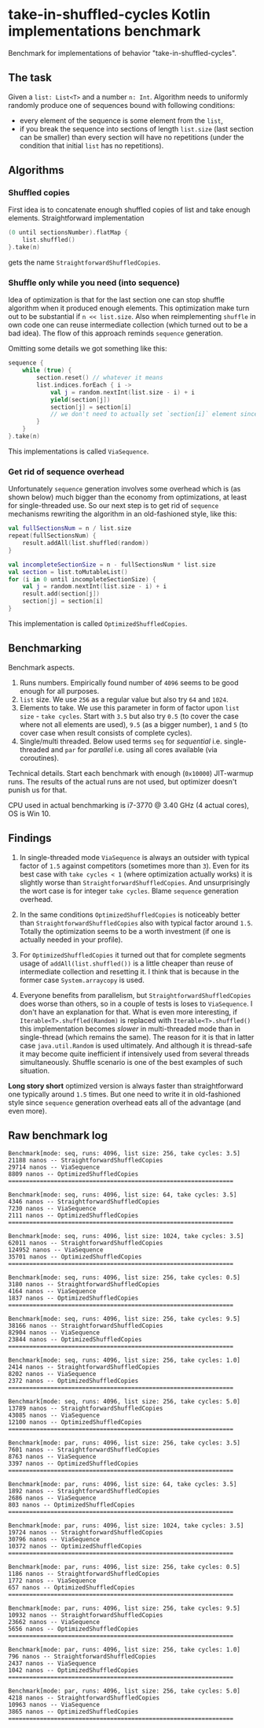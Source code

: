 # take-in-shuffled-cycles Kotlin implementations benchmark

Benchmark for implementations of behavior "take-in-shuffled-cycles".

## The task
 
 Given a `list: List<T>` and a number `n: Int`. Algorithm needs to uniformly randomly produce one of sequences bound with following conditions:
* every element of the sequence is some element from the `list`,
* if you break the sequence into sections of length `list.size` (last section can be smaller) than every section will have no repetitions (under the condition that initial `list` has no repetitions).

## Algorithms

### Shuffled copies

First idea is to concatenate enough shuffled copies of list and take enough elements.
Straightforward implementation
```kotlin
(0 until sectionsNumber).flatMap {
    list.shuffled()
}.take(n)
```

gets the name `StraightforwardShuffledCopies`.

### Shuffle only while you need (into sequence)

Idea of optimization is that for the last section one can stop shuffle algorithm when it produced enough elements. This optimization make turn out to be substantial if `n << list.size`.
Also when reimplementing `shuffle` in own code one can reuse intermediate collection (which turned out to be a bad idea).
The flow of this approach reminds `sequence` generation.

Omitting some details we got something like this:
```kotlin
sequence {
    while (true) {
        section.reset() // whatever it means  
        list.indices.forEach { i ->
            val j = random.nextInt(list.size - i) + i
            yield(section[j])
            section[j] = section[i]
            // we don't need to actually set `section[i]` element since it will not be used  
        }
    }
}.take(n)
```     
This implementations is called `ViaSequence`.

### Get rid of sequence overhead

Unfortunately `sequence` generation involves some overhead which is (as shown below) much bigger than the economy from optimizations, at least for single-threaded use.
So our next step is to get rid of `sequence` mechanisms rewriting the algorithm in an old-fashioned style, like this:
```kotlin
val fullSectionsNum = n / list.size
repeat(fullSectionsNum) {
    result.addAll(list.shuffled(random))
}

val incompleteSectionSize = n - fullSectionsNum * list.size
val section = list.toMutableList()
for (i in 0 until incompleteSectionSize) {
    val j = random.nextInt(list.size - i) + i
    result.add(section[j])
    section[j] = section[i]
}
```  
This implementation is called `OptimizedShuffledCopies`.

## Benchmarking

Benchmark aspects.
1. Runs numbers. Empirically found number of `4096` seems to be good enough for all purposes.
2. `list` size. We use `256` as a regular value but also try `64` and `1024`.
3. Elements to take. We use this parameter in form of factor upon `list size` - `take cycles`. 
Start with `3.5` but also try `0.5` (to cover the case where not all elements are used), `9.5` (as a bigger number), `1` and `5` (to cover case when result consists of complete cycles).
4. Single/multi threaded.
Below used terms `seq` for _sequential_ i.e. single-threaded and `par` for _parallel_ i.e. using all cores available (via coroutines).

Technical details.
Start each benchmark with enough (`0x10000`) JIT-warmup runs.
The results of the actual runs are not used, but optimizer doesn't punish us for that.

CPU used in actual benchmarking is i7-3770 @ 3.40 GHz (4 actual cores), OS is Win 10.

## Findings

1. In single-threaded mode `ViaSequence` is always an outsider with typical factor of `1.5` against competitors (sometimes more than `3`).
Even for its best case with `take cycles < 1` (where optimization actually works) it is slightly worse than `StraightforwardShuffledCopies`.
And unsurprisingly the wort case is for integer `take cycles`.
Blame `sequence` generation overhead.

2. In the same conditions `OptimizedShuffledCopies` is noticeably better than `StraightforwardShuffledCopies` also with typical factor around `1.5`.
Totally the optimization seems to be a worth investment (if one is actually needed in your profile).

3. For `OptimizedShuffledCopies` it turned out that for complete segments usage of `addAll(list.shuffled())` is a little cheaper than reuse of intermediate collection and resetting it.
I think that is because in the former case `System.arraycopy` is used.

4. Everyone benefits from parallelism, but `StraightforwardShuffledCopies` does worse than others, so in a couple of tests is loses to `ViaSequence`.
I don't have an explanation for that.
What is even more interesting, if `Iterable<T>.shuffled(Random)` is replaced with `Iterable<T>.shuffled()` this implementation becomes _slower_ in multi-threaded mode than in single-thread (which remains the same).
The reason for it is that in latter case `java.util.Random` is used ultimately.
And although it is thread-safe it may become quite inefficient if intensively used from several threads simultaneously.
Shuffle scenario is one of the best examples of such situation.

**Long story short** optimized version is always faster than straightforward one typically around `1.5` times.
But one need to write it in old-fashioned style since `sequence` generation overhead eats all of the advantage (and even more).

## Raw benchmark log  

```
Benchmark[mode: seq, runs: 4096, list size: 256, take cycles: 3.5]
21188 nanos -- StraightforwardShuffledCopies
29714 nanos -- ViaSequence
8809 nanos -- OptimizedShuffledCopies
================================================================

Benchmark[mode: seq, runs: 4096, list size: 64, take cycles: 3.5]
4346 nanos -- StraightforwardShuffledCopies
7230 nanos -- ViaSequence
2111 nanos -- OptimizedShuffledCopies
================================================================

Benchmark[mode: seq, runs: 4096, list size: 1024, take cycles: 3.5]
62011 nanos -- StraightforwardShuffledCopies
124952 nanos -- ViaSequence
35701 nanos -- OptimizedShuffledCopies
================================================================

Benchmark[mode: seq, runs: 4096, list size: 256, take cycles: 0.5]
3180 nanos -- StraightforwardShuffledCopies
4164 nanos -- ViaSequence
1837 nanos -- OptimizedShuffledCopies
================================================================

Benchmark[mode: seq, runs: 4096, list size: 256, take cycles: 9.5]
38166 nanos -- StraightforwardShuffledCopies
82904 nanos -- ViaSequence
23844 nanos -- OptimizedShuffledCopies
================================================================

Benchmark[mode: seq, runs: 4096, list size: 256, take cycles: 1.0]
2414 nanos -- StraightforwardShuffledCopies
8202 nanos -- ViaSequence
2372 nanos -- OptimizedShuffledCopies
================================================================

Benchmark[mode: seq, runs: 4096, list size: 256, take cycles: 5.0]
13789 nanos -- StraightforwardShuffledCopies
43085 nanos -- ViaSequence
12100 nanos -- OptimizedShuffledCopies
================================================================

Benchmark[mode: par, runs: 4096, list size: 256, take cycles: 3.5]
7601 nanos -- StraightforwardShuffledCopies
8763 nanos -- ViaSequence
3397 nanos -- OptimizedShuffledCopies
================================================================

Benchmark[mode: par, runs: 4096, list size: 64, take cycles: 3.5]
1892 nanos -- StraightforwardShuffledCopies
2686 nanos -- ViaSequence
803 nanos -- OptimizedShuffledCopies
================================================================

Benchmark[mode: par, runs: 4096, list size: 1024, take cycles: 3.5]
19724 nanos -- StraightforwardShuffledCopies
30796 nanos -- ViaSequence
10372 nanos -- OptimizedShuffledCopies
================================================================

Benchmark[mode: par, runs: 4096, list size: 256, take cycles: 0.5]
1186 nanos -- StraightforwardShuffledCopies
1772 nanos -- ViaSequence
657 nanos -- OptimizedShuffledCopies
================================================================

Benchmark[mode: par, runs: 4096, list size: 256, take cycles: 9.5]
10932 nanos -- StraightforwardShuffledCopies
23662 nanos -- ViaSequence
5656 nanos -- OptimizedShuffledCopies
================================================================

Benchmark[mode: par, runs: 4096, list size: 256, take cycles: 1.0]
796 nanos -- StraightforwardShuffledCopies
2437 nanos -- ViaSequence
1042 nanos -- OptimizedShuffledCopies
================================================================

Benchmark[mode: par, runs: 4096, list size: 256, take cycles: 5.0]
4218 nanos -- StraightforwardShuffledCopies
10963 nanos -- ViaSequence
3865 nanos -- OptimizedShuffledCopies
================================================================

```
